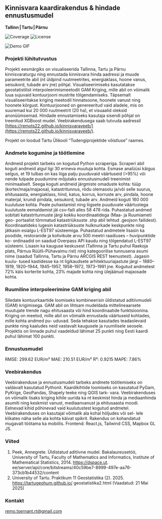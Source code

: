 ## Kinnisvara kaardirakendus & hindade ennustusmudel
**Tallinn | Tartu | Pärnu**

![Coverage](https://img.shields.io/codecov/c/github/remots22/kinnisvaraveeb)
![License](https://img.shields.io/github/license/remots22/kinnisvaraveeb)

![Demo GIF](test.gif)
### Projekti lühitutvustus

Projekti eesmärgiks on visualiseerida Tallinna, Tartu ja Pärnu kinnisvaraturgu ning ennustada kinnisvara hinda aadressi ja muude parameetrite abil (nt üldpind ruutmeetrites, energiaklass, hoone vanus, seisukord, tubade arv jne) põhjal. Visualiseerimiseks kasutatakse geostatistilist interpoleerimismeetodit GAM Kriging, mille abil on võimalik luua sujuvaid kontuurjooni mustrite tõlgendamiseks. Täpsemalt visualiseeritakse kriging meetodil hinnatsoone, hoonete vanust ning hoonete kõrgust. Kontuurjooned on genereeritud vaid aladele, mis on suuremad kui 20 000 ruutmeetrit (20 ha), et visuaalid oleksid anonüümsemad. Hindade ennustamiseks kasutaja sisendi põhjal on treenitud XGBoost mudel. Veebirakendusega saab tutvuda aadressil [https://remots22.github.io/kinnisvaraveeb/](https://remots22.github.io/kinnisvaraveeb/).

Projekt on loodud Tartu Ülikooli “Tudengiprojektide võistluse” raames.


### Andmete kogumine ja töötlemine

Andmeid projekti tarbeks on kogutud Python scraperiga. Scraperi abil koguti andmeid algul ligi 30
erineva muutuja kohta. Esmase analüüsi käigus selgus, et 19 tulbas on kas liiga palju puuduvaid
väärtuseid (>95%) või nende tulpade puudumine mõjutaks ennustusmudeli treenimist minimaalselt.
Seega koguti andmeid järgmiste omaduste kohta: tüüp (korter/maja/majaosa), katastritunnus, rõdu
olemasolu ja/või selle suurus, ehitusaasta, energiaklass, hind, katus, korrus, korruste arv, pindala,
hoone materjal, krundi pindala, seisukord, tubade arv. Andmeid koguti 160 000 kuulutuse kohta.
Peale puhastamist ning liigsete puuduvate väärtustega kuulutuste eemaldamist jäi csv-faili alles
58 478 rida.
Puhastatud andmed sobitati katastritunnuste järgi kokku koordinaatidega (Maa- ja Ruumiameti geo-
portaalist tõmmatud katastriüksuste .shp abil tehtud .geojson failidest). Koordinaatideks lugesin
katastriüksuste hulknurkade keskpunkte ning jätkasin esialgu L-EST97 süsteemiga. Puhastatud
andmetele lisasin ka poodide, restoranide ja kohvikute arvu 500 meetri raadiuses – huvipunktide ko-
ordinaadid on saadud Overpass API kaudu ning tõlgendatud L-EST97 süsteemi. Lisasin ka kauguse
keskusest (Tallinna ja Tartu puhul Raekoja plats, Pärnus Rüütli-Pühavaimu rist) ning kategoorilise
tunnusena asumi nime (saadud Tallinna, Tartu ja Pärnu ARCGIS REST teenustest). Jagasin kuulu-
tused kastidesse ka nt ligikaudsete arhitektuuriajastute järgi – 1880–1919, 1920–1944, 1945–1957,
1958–1972, 1973–1991 jne.
Kogutud andmetest 72% käis korterite kohta, 23% majade kohta ning ülejäänud majaosade kohta.

### Ruumiline interpoleerimine GAM kriging abil
Siledate kontuurkaartide loomiseks kombineerisin üldistatud aditiivmudeli (GAM) krigimisega. GAM
abil on lihtsam mudeldada mittelineaarsete muutujate trende nagu ehitusaasta või hind koordinaatide
funktsioonina.
Kriging on meetod, mille abil on võimalik ennustada väärtuseid kohtades, mille kohta andmed pu-
uduvad. Seda tehakse kasutades teadaolevaid punkte ning kaaludes neid vastavalt kaugusele ja
ruumilisele seosele. Projektis on linnade puhul vaadeldud lähimat 25 punkti ning Eesti kaardi puhul
lähimat 100 punkti.

### Ennustusmudel

RMSE: 299.62 EUR/m²
MAE: 210.51 EUR/m²
R²: 0.9215
MAPE: 7.86%

### Veebirakendus

Veebirakenduse ja ennustusmudeli tarbeks andmete töötlemiseks on valdavalt kasutatud Pythonit.
Kaardikihtide loomiseks on kasutatud PyGam, PyKrige, GeoPandas, Shapely teeke ning QGIS tark-
vara. Veebirakenduses on võimalik lisaks kriging kihile uurida ka nt keskmist hinda ja mediaanhinda
asumiti ning keskmist vanust, mediaanvanust ja ehitusaasta moodi. Eelnevad kihid põhinevad vaid
kuulutustest kogutud andmetel. Veebirakenduses on kasutajal võimalik ala kohal hõljudes või sel-
lele klikates näha selle ala kohta käivat spikrit. Rakendus on kohandatud mugavalt töötama ka
mobiilis. Frontend: React.js, Tailwind CSS, Mapbox GL JS.

### Viited

1. Peek, Annegrete. Üldistatud aditiivne mudel. Bakalaureusetöö, University of Tartu, Faculty of
Mathematics and Informatics, Institute of Mathematical Statistics, 2014. https://dspace.ut.
ee/server/api/core/bitstreams/40c59be7-8999-497e-aa76-373cb1b44532/content
2. University of Tartu. Praktikum 11 Geostatistika (2). 2025. https://tartugeohum.github.io/
geostatistika2.html (Vaadatud: 21 Mai 2025)

### Kontakt
remo.tsernant.rt@gmail.com
